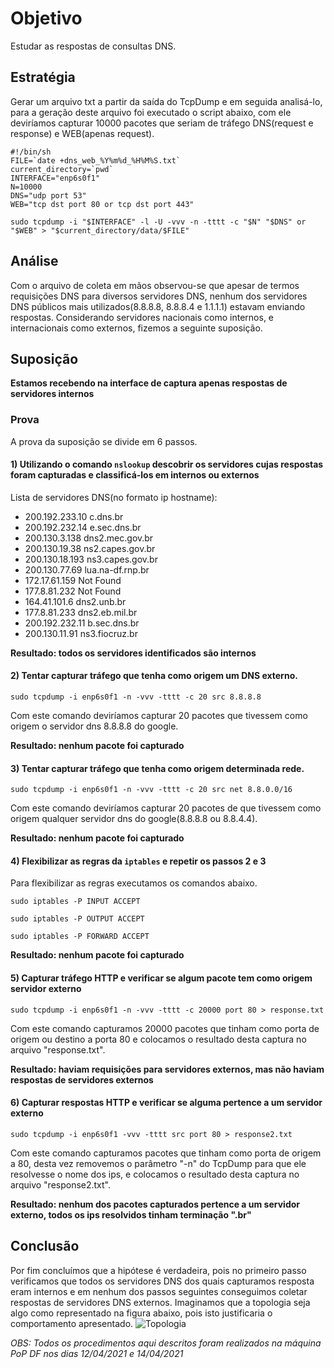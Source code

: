 # Objetivo
Estudar as respostas de consultas DNS.

## Estratégia
Gerar um arquivo txt a partir da saída do TcpDump e em seguida analisá-lo, para a geração deste arquivo foi executado o script abaixo, com ele deviríamos capturar 10000 pacotes que seriam de tráfego DNS(request e response) e WEB(apenas request).
```Shell
#!/bin/sh
FILE=`date +dns_web_%Y%m%d_%H%M%S.txt`
current_directory=`pwd`
INTERFACE="enp6s0f1"
N=10000
DNS="udp port 53"
WEB="tcp dst port 80 or tcp dst port 443"

sudo tcpdump -i "$INTERFACE" -l -U -vvv -n -tttt -c "$N" "$DNS" or "$WEB" > "$current_directory/data/$FILE"
```

## Análise
Com o arquivo de coleta em mãos observou-se que apesar de termos requisições DNS para diversos servidores DNS, nenhum dos servidores DNS públicos mais utilizados(8.8.8.8, 8.8.8.4 e 1.1.1.1) estavam enviando respostas. Considerando servidores nacionais como internos, e internacionais como externos, fizemos a seguinte suposição.

## Suposição
**Estamos recebendo na interface de captura apenas respostas de servidores internos**

### Prova
A prova da suposição se divide em 6 passos.
#### 1) Utilizando o comando ```nslookup``` descobrir os servidores cujas respostas foram capturadas e classificá-los em internos ou externos
Lista de servidores DNS(no formato ip hostname):
* 200.192.233.10 c.dns.br
* 200.192.232.14 e.sec.dns.br
* 200.130.3.138 dns2.mec.gov.br
* 200.130.19.38 ns2.capes.gov.br
* 200.130.18.193 ns3.capes.gov.br
* 200.130.77.69 lua.na-df.rnp.br
* 172.17.61.159 Not Found
* 177.8.81.232 Not Found
* 164.41.101.6 dns2.unb.br
* 177.8.81.233 dns2.eb.mil.br
* 200.192.232.11 b.sec.dns.br
* 200.130.11.91 ns3.fiocruz.br

**Resultado: todos os servidores identificados são internos**
#### 2) Tentar capturar tráfego que tenha como origem um DNS externo.
```sudo tcpdump -i enp6s0f1 -n -vvv -tttt -c 20 src 8.8.8.8```

Com este comando deviríamos capturar 20 pacotes que tivessem como origem o servidor dns 8.8.8.8 do google.

**Resultado: nenhum pacote foi capturado**

#### 3) Tentar capturar tráfego que tenha como origem determinada rede.
```sudo tcpdump -i enp6s0f1 -n -vvv -tttt -c 20 src net 8.8.0.0/16```

Com este comando deviríamos capturar 20 pacotes de que tivessem como origem qualquer servidor dns do google(8.8.8.8 ou 8.8.4.4).

**Resultado: nenhum pacote foi capturado**

#### 4) Flexibilizar as regras da ```iptables``` e repetir os passos 2 e 3
Para flexibilizar as regras executamos os comandos abaixo.

```sudo iptables -P INPUT ACCEPT```

```sudo iptables -P OUTPUT ACCEPT```

```sudo iptables -P FORWARD ACCEPT```

**Resultado: nenhum pacote foi capturado**

#### 5) Capturar tráfego HTTP e verificar se algum pacote tem como origem servidor externo
```sudo tcpdump -i enp6s0f1 -n -vvv -tttt -c 20000 port 80 > response.txt```

Com este comando capturamos 20000 pacotes que tinham como porta de origem ou destino a porta 80 e colocamos o resultado desta captura no arquivo "response.txt".

**Resultado: haviam requisições para servidores externos, mas não haviam respostas de servidores externos**

#### 6) Capturar respostas HTTP e verificar se alguma pertence a um servidor externo
```sudo tcpdump -i enp6s0f1 -vvv -tttt src port 80 > response2.txt```

Com este comando capturamos pacotes que tinham como porta de origem a 80, desta vez removemos o parâmetro "-n" do TcpDump para que ele resolvesse o nome dos ips, e colocamos o resultado desta captura no arquivo "response2.txt".

**Resultado: nenhum dos pacotes capturados pertence a um servidor externo, todos os ips resolvidos tinham terminação ".br"**

## Conclusão
Por fim concluímos que a hipótese é verdadeira, pois no primeiro passo verificamos que todos os servidores DNS dos quais capturamos resposta eram internos e em nenhum dos passos seguintes conseguimos coletar respostas de servidores DNS externos. Imaginamos que a topologia seja algo como representado na figura abaixo, pois isto justificaria o comportamento apresentado.
![Topologia](https://github.com/tinycubes/docs/blob/master/resources/topologia.png)

*OBS: Todos os procedimentos aqui descritos foram realizados na máquina PoP DF nos dias 12/04/2021 e 14/04/2021*
